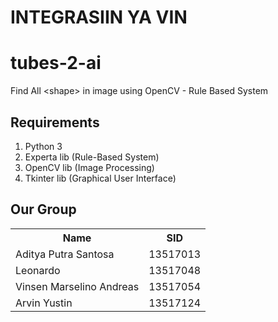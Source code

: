# INTEGRASIIN YA VIN
# tubes-2-ai
Find All &lt;shape> in image using OpenCV - Rule Based System

## Requirements
1. Python 3
2. Experta lib (Rule-Based System)
3. OpenCV lib (Image Processing)
4. Tkinter lib (Graphical User Interface)

## Our Group
<table>
    <tr>
        <th>Name</th><th>SID</th>
    </tr><tr>
        <td>Aditya Putra Santosa</td><td>13517013</td>
    </tr><tr>
        <td>Leonardo</td><td>13517048</td>
    </tr><tr>
        <td>Vinsen Marselino Andreas</td><td>13517054</td>
    </tr><tr>
        <td>Arvin Yustin</td><td>13517124</td>
    </tr><tr>
</table>
